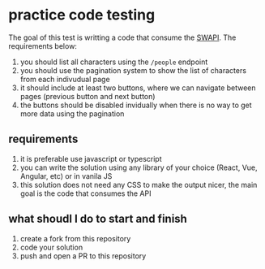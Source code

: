 # practice code testing

The goal of this test is writting a code that consume the [SWAPI](https://swapi.dev/). The requirements below:

1. you should list all characters using the `/people` endpoint
2. you should use the pagination system to show the list of characters from each indivudual page
3. it should include at least two buttons, where we can navigate between pages (previous button and next button)
4. the buttons should be disabled invidually when there is no way to get more data using the pagination


## requirements
1. it is preferable use javascript or typescript
2. you can write the solution using any library of your choice (React, Vue, Angular, etc) or in vanila JS
3. this solution does not need any CSS to make the output nicer, the main goal is the code that consumes the API

## what shoudl I do to start and finish
1. create a fork from this repository
2. code your solution
3. push and open a PR to this repository 
